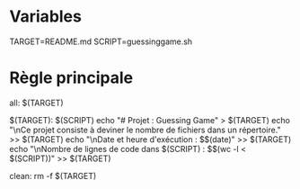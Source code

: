 # Variables
TARGET=README.md
SCRIPT=guessinggame.sh

# Règle principale
all: $(TARGET)

$(TARGET): $(SCRIPT)
	echo "# Projet : Guessing Game" > $(TARGET)
	echo "\nCe projet consiste à deviner le nombre de fichiers dans un répertoire." >> $(TARGET)
	echo "\nDate et heure d'exécution : $$(date)" >> $(TARGET)
	echo "\nNombre de lignes de code dans $(SCRIPT) : $$(wc -l < $(SCRIPT))" >> $(TARGET)

clean:
	rm -f $(TARGET)
